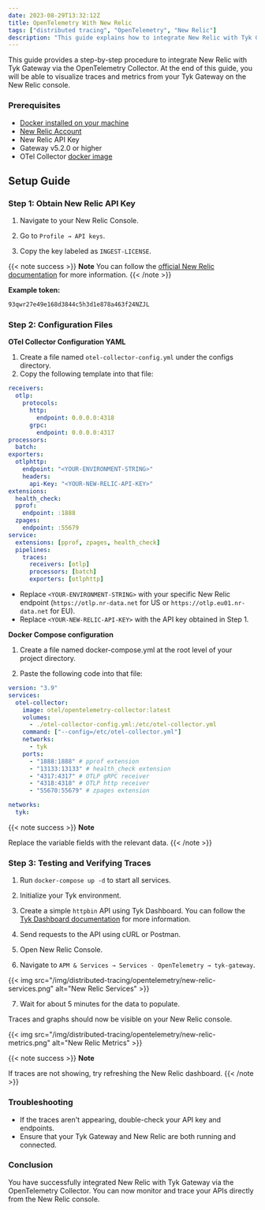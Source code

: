 ```yaml
---
date: 2023-08-29T13:32:12Z
title: OpenTelemetry With New Relic
tags: ["distributed tracing", "OpenTelemetry", "New Relic"]
description: "This guide explains how to integrate New Relic with Tyk Gateway via the OpenTelemetry Collector"
---
```


This guide provides a step-by-step procedure to integrate New Relic with Tyk Gateway via the OpenTelemetry Collector. At the end of this guide, you will be able to visualize traces and metrics from your Tyk Gateway on the New Relic console.

### Prerequisites

- [Docker installed on your machine](https://docs.docker.com/get-docker/)
- [New Relic Account](https://newrelic.com/)
- New Relic API Key
- Gateway v5.2.0 or higher
- OTel Collector [docker image](https://hub.docker.com/r/otel/opentelemetry-collector)

## Setup Guide

### Step 1: Obtain New Relic API Key

1. Navigate to your New Relic Console.

2. Go to `Profile → API keys`.

3. Copy the key labeled as `INGEST-LICENSE`.

{{< note success >}}
**Note**
You can follow the [official New Relic documentation](https://docs.newrelic.com/docs/apis/intro-apis/new-relic-api-keys/) for more information.
{{< /note >}}

**Example token:**

```bash
93qwr27e49e168d3844c5h3d1e878a463f24NZJL
```

### Step 2: Configuration Files

**OTel Collector Configuration YAML**

1. Create a file named `otel-collector-config.yml` under the configs directory.
2. Copy the following template into that file:

```yaml
receivers:
  otlp:
    protocols:
      http:
        endpoint: 0.0.0.0:4318
      grpc:
        endpoint: 0.0.0.0:4317
processors:
  batch:
exporters:
  otlphttp:
    endpoint: "<YOUR-ENVIRONMENT-STRING>"
    headers:
      api-Key: "<YOUR-NEW-RELIC-API-KEY>"
extensions:
  health_check:
  pprof:
    endpoint: :1888
  zpages:
    endpoint: :55679
service:
  extensions: [pprof, zpages, health_check]
  pipelines:
    traces:
      receivers: [otlp]
      processors: [batch]
      exporters: [otlphttp]
```

- Replace `<YOUR-ENVIRONMENT-STRING>` with your specific New Relic endpoint (`https://otlp.nr-data.net` for US or `https://otlp.eu01.nr-data.net` for EU).
- Replace `<YOUR-NEW-RELIC-API-KEY>` with the API key obtained in Step 1.

**Docker Compose configuration**

1. Create a file named docker-compose.yml at the root level of your project directory.

2. Paste the following code into that file:

```yaml
version: "3.9"
services:
  otel-collector:
    image: otel/opentelemetry-collector:latest
    volumes:
      - ./otel-collector-config.yml:/etc/otel-collector.yml
    command: ["--config=/etc/otel-collector.yml"]
    networks:
      - tyk
    ports:
      - "1888:1888" # pprof extension
      - "13133:13133" # health_check extension
      - "4317:4317" # OTLP gRPC receiver
      - "4318:4318" # OTLP http receiver
      - "55670:55679" # zpages extension

networks:
  tyk:
```

{{< note success >}}
**Note**

Replace the variable fields with the relevant data.
{{< /note >}}

### Step 3: Testing and Verifying Traces

1. Run `docker-compose up -d` to start all services.

2. Initialize your Tyk environment.

3. Create a simple `httpbin` API using Tyk Dashboard. You can follow the [Tyk Dashboard documentation](https://tyk.io/docs/3.1/getting-started/create-api/) for more information.

4. Send requests to the API using cURL or Postman.

5. Open New Relic Console.

6. Navigate to `APM & Services → Services - OpenTelemetry → tyk-gateway`.

{{< img src="/img/distributed-tracing/opentelemetry/new-relic-services.png" alt="New Relic Services" >}}

7. Wait for about 5 minutes for the data to populate.

Traces and graphs should now be visible on your New Relic console.

{{< img src="/img/distributed-tracing/opentelemetry/new-relic-metrics.png" alt="New Relic Metrics" >}}

{{< note success >}}
**Note**

If traces are not showing, try refreshing the New Relic dashboard.
{{< /note >}}

### Troubleshooting

- If the traces aren't appearing, double-check your API key and endpoints.
- Ensure that your Tyk Gateway and New Relic are both running and connected.

### Conclusion

You have successfully integrated New Relic with Tyk Gateway via the OpenTelemetry Collector. You can now monitor and trace your APIs directly from the New Relic console.
